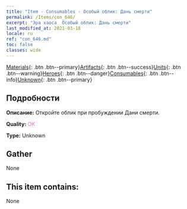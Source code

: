 ```yaml
---
title: "Item - Consumables - Особый облик: Дань смерти"
permalink: /Items/con_646/
excerpt: "Эра хаоса  Особый облик: Дань смерти"
last_modified_at: 2021-03-18
locale: ru
ref: "con_646.md"
toc: false
classes: wide
---
```

 [Materials](/ru/Items/){: .btn .btn--primary}[Artifacts](/ru/Items/Artifacts/){: .btn .btn--success}[Units](/ru/Items/Units/){: .btn .btn--warning}[Heroes](/ru/Items/Heroes/){: .btn .btn--danger}[Consumables](/ru/Items/Consumables/){: .btn .btn--info}[Unknown](/ru/Items/Unknown/){: .btn .btn--primary}

## Подробности
 **Описание:** Откройте облик при пробуждении Дани смерти.

 **Quality:** <span style="color: #DA70D6">OK</span>

 **Type:** Unknown

## Gather

  None

## This item contains:

  None

